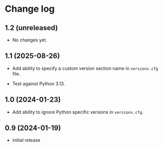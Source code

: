 # Change log

## 1.2 (unreleased)

- No changes yet.

## 1.1 (2025-08-26)

- Add ability to specify a custom version section name in `versions.cfg` file.

- Test against Python 3.13.

## 1.0 (2024-01-23)

- Add ability to ignore Python specific versions in `versions.cfg`.

## 0.9 (2024-01-19)

- initial release
